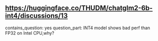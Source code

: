 ## https://huggingface.co/THUDM/chatglm2-6b-int4/discussions/13

contains_question: yes
question_part: INT4 model shows bad perf than FP32 on Intel CPU,why?
